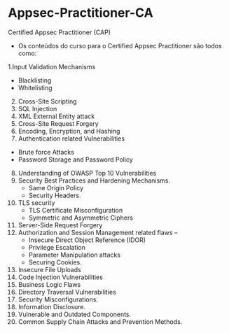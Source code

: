 # Appsec-Practitioner-CA
Certified Appsec Practitioner (CAP)

* Os conteúdos do curso para o Certified Appsec Practitioner são todos como:

1.Input Validation Mechanisms
- Blacklisting
- Whitelisting
2. Cross-Site Scripting
3. SQL Injection
4. XML External Entity attack
5. Cross-Site Request Forgery
6. Encoding, Encryption, and Hashing
7. Authentication related Vulnerabilities
-  Brute force Attacks
-  Password Storage and Password Policy
8. Understanding of OWASP Top 10 Vulnerabilities
9. Security Best Practices and Hardening Mechanisms.
    - Same Origin Policy
    - Security Headers.
10. TLS security
    - TLS Certificate Misconfiguration
    - Symmetric and Asymmetric Ciphers
11. Server-Side Request Forgery
12. Authorization and Session Management related flaws –
    - Insecure Direct Object Reference (IDOR)
    - Privilege Escalation
    - Parameter Manipulation attacks
    - Securing Cookies.
13. Insecure File Uploads
14. Code Injection Vulnerabilities
15. Business Logic Flaws
16. Directory Traversal Vulnerabilities
17. Security Misconfigurations.
18. Information Disclosure.
19. Vulnerable and Outdated Components.
20. Common Supply Chain Attacks and Prevention Methods.
